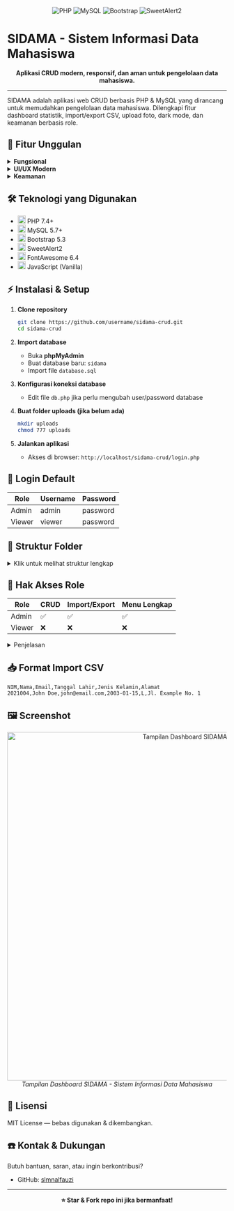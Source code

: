 
<p align="center">
   <img src="https://img.shields.io/badge/PHP-7.4%2B-blue?logo=php" alt="PHP">
   <img src="https://img.shields.io/badge/MySQL-5.7%2B-orange?logo=mysql" alt="MySQL">
   <img src="https://img.shields.io/badge/Bootstrap-5.3-purple?logo=bootstrap" alt="Bootstrap">
   <img src="https://img.shields.io/badge/SweetAlert2-11.7.3-success?logo=javascript" alt="SweetAlert2">
</p>

# SIDAMA - Sistem Informasi Data Mahasiswa

<p align="center"><b>Aplikasi CRUD modern, responsif, dan aman untuk pengelolaan data mahasiswa.</b></p>

---

SIDAMA adalah aplikasi web CRUD berbasis PHP & MySQL yang dirancang untuk memudahkan pengelolaan data mahasiswa. Dilengkapi fitur dashboard statistik, import/export CSV, upload foto, dark mode, dan keamanan berbasis role.


## 🚀 Fitur Unggulan

<details>
<summary><b>Fungsional</b></summary>

- ✅ <b>CRUD Lengkap</b> (Create, Read, Update, Delete)
- 🔍 <b>Pencarian & Filter</b> (NIM, Nama, Usia)
- 📊 <b>Statistik Dashboard</b> (total, rata-rata umur, termuda/tertua)
- 📄 <b>Import/Export CSV</b>
- 🖼️ <b>Upload Foto Mahasiswa</b>
- 📑 <b>Pagination & Sorting</b>
</details>

<details>
<summary><b>UI/UX Modern</b></summary>

- 🌗 <b>Dark/Light Mode</b> toggle
- 🎨 <b>Responsive Design</b> (Bootstrap 5)
- 🛡️ <b>SweetAlert2</b> notifikasi interaktif
- 📝 <b>Preview Data</b> sebelum simpan
- ✨ <b>Animasi Hover & Transisi</b>
</details>

<details>
<summary><b>Keamanan</b></summary>

- 🔒 <b>Login Sistem</b> dengan role (Admin & Viewer)
- 🛡️ <b>Role-based Access Control</b>
- ⚠️ <b>Konfirmasi Hapus Data</b>
- 🧩 <b>Prepared Statements</b> (SQL Injection prevention)
- 🧹 <b>XSS Protection</b>
</details>


## 🛠️ Teknologi yang Digunakan

- <img src="https://img.shields.io/badge/PHP-7.4%2B-blue?logo=php" height="18"> PHP 7.4+
- <img src="https://img.shields.io/badge/MySQL-5.7%2B-orange?logo=mysql" height="18"> MySQL 5.7+
- <img src="https://img.shields.io/badge/Bootstrap-5.3-purple?logo=bootstrap" height="18"> Bootstrap 5.3
- <img src="https://img.shields.io/badge/SweetAlert2-11.7.3-success?logo=javascript" height="18"> SweetAlert2
- <img src="https://img.shields.io/badge/FontAwesome-6.4-informational?logo=fontawesome" height="18"> FontAwesome 6.4
- <img src="https://img.shields.io/badge/JavaScript-ES6-yellow?logo=javascript" height="18"> JavaScript (Vanilla)


## ⚡ Instalasi & Setup

1. **Clone repository**
   ```bash
   git clone https://github.com/username/sidama-crud.git
   cd sidama-crud
   ```

2. **Import database**
   - Buka <b>phpMyAdmin</b>
   - Buat database baru: <code>sidama</code>
   - Import file <code>database.sql</code>

3. **Konfigurasi koneksi database**
   - Edit file <code>db.php</code> jika perlu mengubah user/password database

4. **Buat folder uploads (jika belum ada)**
   ```bash
   mkdir uploads
   chmod 777 uploads
   ```

5. **Jalankan aplikasi**
   - Akses di browser: <code>http://localhost/sidama-crud/login.php</code>


## 🔑 Login Default

| Role   | Username | Password  |
|--------|----------|-----------|
| Admin  | admin    | password  |
| Viewer | viewer   | password  |


## 📁 Struktur Folder

<details>
<summary>Klik untuk melihat struktur lengkap</summary>

```text
sidama-crud/
├── index.php              # Dashboard
├── mahasiswa.php          # Tabel data mahasiswa
├── add.php                # Form tambah data
├── edit.php               # Form edit data
├── delete.php             # Hapus data
├── import.php             # Import CSV
├── export.php             # Export CSV
├── login.php              # Form login
├── logout.php             # Logout
├── get_detail.php         # API detail mahasiswa
├── db.php                 # Koneksi database
├── auth.php               # Autentikasi
├── database.sql           # SQL database
├── template.csv           # Template import
├── uploads/               # Folder foto
├── assets/
│   ├── css/
│   │   └── style.css      # Custom styles
│   └── js/
│       └── script.js      # Custom scripts
└── includes/
   ├── header.php         # Header template
   ├── footer.php         # Footer template
   └── functions.php      # Utility functions
```
</details>


## 👥 Hak Akses Role

| Role   | CRUD | Import/Export | Menu Lengkap |
|--------|------|---------------|--------------|
| Admin  | ✅   | ✅            | ✅           |
| Viewer | ❌   | ❌            | ❌           |

<details>
<summary>Penjelasan</summary>

- <b>Admin</b>: Akses penuh ke seluruh fitur aplikasi
- <b>Viewer</b>: Hanya dapat melihat data, tidak bisa menambah/edit/hapus/import/export
</details>


## 📥 Format Import CSV

```csv
NIM,Nama,Email,Tanggal Lahir,Jenis Kelamin,Alamat
2021004,John Doe,john@email.com,2003-01-15,L,Jl. Example No. 1
```



## 🖼️ Screenshot

<p align="center">
   <img src="uploads/ss-an.png.png" alt="Tampilan Dashboard SIDAMA" width="800">
   <br>
   <i>Tampilan Dashboard SIDAMA - Sistem Informasi Data Mahasiswa</i>
</p>


## 📄 Lisensi

MIT License — bebas digunakan & dikembangkan.


## ☎️ Kontak & Dukungan

Butuh bantuan, saran, atau ingin berkontribusi?

- GitHub: [slmnalfauzi](https://github.com/slmnalfauzi)

---

<p align="center"><b>⭐ Star & Fork repo ini jika bermanfaat!</b></p>
